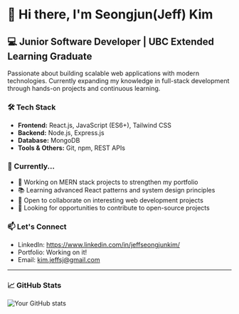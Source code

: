 # 👋 Hi there, I'm Seongjun(Jeff) Kim

## 💻 Junior Software Developer | UBC Extended Learning Graduate

Passionate about building scalable web applications with modern technologies. Currently expanding my knowledge in full-stack development through hands-on projects and continuous learning.

### 🛠️ Tech Stack
- **Frontend:** React.js, JavaScript (ES6+), Tailwind CSS
- **Backend:** Node.js, Express.js
- **Database:** MongoDB
- **Tools & Others:** Git, npm, REST APIs

### 🌱 Currently...
- 🔭 Working on MERN stack projects to strengthen my portfolio
- 📚 Learning advanced React patterns and system design principles
- 🤝 Open to collaborate on interesting web development projects
- 🎯 Looking for opportunities to contribute to open-source projects

### 📫 Let's Connect
- LinkedIn: https://www.linkedin.com/in/jeffseongjunkim/
- Portfolio: Working on it!
- Email: kim.jeffsj@gmail.com

---
### 📈 GitHub Stats
![Your GitHub stats](https://github-readme-stats.vercel.app/api?username=YourGitHubUsername&show_icons=true&theme=radical)
